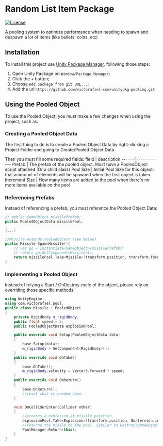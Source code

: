 # Random List Item Package

[![License](https://img.shields.io/badge/license-MIT-blue.svg)](https://github.com/your-username/your-repo/blob/main/LICENSE)

A pooling system to optimize performance when needing to spawn and despawn a lot of items (like bullets, coins, etc)

## Installation

To install this project use [Unity Package Manager](https://docs.unity3d.com/Manual/upm-ui.html), following those steps:

1. Open Unity Package on `Window/Package Manager`;
2. Click the + button;
3. Choose `Add package from git URL...`;
4. Add the url `https://github.com/victorafael-com/unitypkg-pooling.git`

## Using the Pooled Object

To use the Pooled Object, you must make a few changes when using the project, such as:

### Creating a Pooled Object Data

The first thing to do is to create a Pooled Object Data by right-clicking a Project Folder and going to Create/Pooled Object Data

Then you must fill some required fields:
field | description
-------|-------------
Prefab | The prefab of the pooled object. Must have a PooledObject script attached (Or a child class)
Pool Size | Initial Pool Size for this object. that ammount of elements will be spawned when the first object is taken.
Increment Size | How many items are added to the pool when there's no more items available on the pool

### Referencing Prefabs

Instead of referencing a prefab, you must reference the Pooled Object Data:

```cpp
// public GameObject missilePrefab;
public PooledObjectData missilePool;

{...}

//Missile extends PooledObject (see below)
public Missile SpawnMissile(){
    // var go = Instantiate<GameObject>(missilePrefab);
    // return go.GetComponent<Missile>();
    return missilePool.Take<Missile>(transform.position, transform.forward);
}
```

### Implementing a Pooled Object

Instead of relying a Start / OnDestroy cycle of the object, please rely on overriding those specific methods:

```cpp
using UnityEngine;
using com.victorafael.pool;
public class Missile : PooledObject
{
    private Rigidbody m_rigidBody;
    public float speed = 5;
    public PooledObjectData explosionPool;

    public override void Setup(PooledObjectData data)
    {
        base.Setup(data);
        m_rigidBody = GetComponent<Rigidbody>();
    }
    public override void OnTake()
    {
        base.OnTake();
        m_rigidBody.velocity = Vector3.forward * speed;
    }
    public override void OnReturn()
    {
        base.OnReturn();
        //reset what is needed here.
    }

    void OnColliderEnter(Collider other)
    {
        //creates a explosion at missile position
        explosionPool.Take<Explosion>(transform.position, Quaternion.identity);
        //returns the missle to the pool. Similar to Destroy(gameObject);
        PoolManager.Return(this);
    }
}
```
